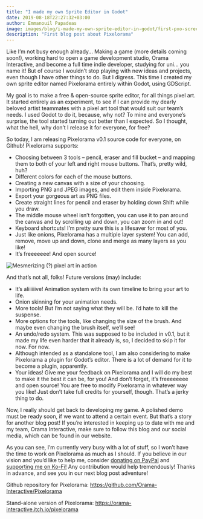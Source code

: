```yaml
---
title: "I made my own Sprite Editor in Godot"
date: 2019-08-18T22:27:32+03:00
author: Emmanouil Papadeas
image: images/blog/i-made-my-own-sprite-editor-in-godot/first-pxo-screenshot.webp
description: "First blog post about Pixelorama"
---
```


Like I’m not busy enough already… Making a game (more details coming soon!), working hard to open a game development studio, Orama Interactive, and become a full time indie developer, studying for uni… you name it! But of course I wouldn’t stop playing with new ideas and projects, even though I have other things to do. But I digress.
This time I created my own sprite editor named Pixelorama entirely within Godot, using GDScript.

My goal is to make a free & open-source sprite editor, for all things pixel art. It started entirely as an experiment, to see if I can provide my dearly beloved artist teammates with a pixel art tool that would suit our team’s needs. I used Godot to do it, because, why not? To mine and everyone’s surprise, the tool started turning out better than I expected. So I thought, what the hell, why don’t I release it for everyone, for free?

So today, I am releasing Pixelorama v0.1 source code for everyone, on Github! Pixelorama supports:

- Choosing between 3 tools – pencil, eraser and fill bucket – and mapping them to both of your left and right mouse buttons. That’s, pretty wild, huh?
- Different colors for each of the mouse buttons.
- Creating a new canvas with a size of your choosing.
- Importing PNG and JPEG images, and edit them inside Pixelorama.
- Export your gorgeous art as PNG files.
- Create straight lines for pencil and eraser by holding down Shift while you draw.
- The middle mouse wheel isn’t forgotten, you can use it to pan around the canvas and by scrolling up and down, you can zoom in and out!
- Keyboard shortcuts! I’m pretty sure this is a lifesaver for most of you.
- Just like onions, Pixelorama has a multiple layer system! You can add, remove, move up and down, clone and merge as many layers as you like!
- It’s freeeeeee! And open source!


![Mesmerizing (?) pixel art in action](../../images/blog/i-made-my-own-sprite-editor-in-godot/first-pxo-gif.gif)

And that’s not all, folks! Future versions (may) include:
- It’s aliiiiiive! Animation system with its own timeline to bring your art to life.
- Onion skinning for your animation needs.
- More tools! But I’m not saying what they will be. I’d hate to kill the suspense.
- More options for the tools, like changing the size of the brush. And maybe even changing the brush itself, we’ll see!
- An undo/redo system. This was supposed to be included in v0.1, but it made my life even harder that it already is, so, I decided to skip it for now. For now.
- Although intended as a standalone tool, I am also considering to make Pixelorama a plugin for Godot’s editor. There is a lot of demand for it to become a plugin, apparently.
- Your ideas! Give me your feedback on Pixelorama and I will do my best to make it the best it can be, for you! And don’t forget, it’s freeeeeeee and open source! You are free to modify Pixelorama in whatever way you like! Just don’t take full credits for yourself, though. That’s a jerky thing to do.

Now, I really should get back to developing my game. A polished demo must be ready soon, if we want to attend a certain event. But that’s a story for another blog post! If you’re interested in keeping up to date with me and my team, Orama Interactive, make sure to follow this blog and our social media, which can be found in our website.

As you can see, I’m currently very busy with a lot of stuff, so I won’t have the time to work on Pixelorama as much as I should. If you believe in our vision and you’d like to help me, consider [donating on PayPal](https://www.paypal.me/OverloadedOrama) and [supporting me on Ko-Fi!](https://ko-fi.com/overloadedorama) Any contribution would help tremendously! Thanks in advance, and see you in our next blog post adventure!

Github repository for Pixelorama:  https://github.com/Orama-Interactive/Pixelorama

Stand-alone version of Pixelorama: https://orama-interactive.itch.io/pixelorama
